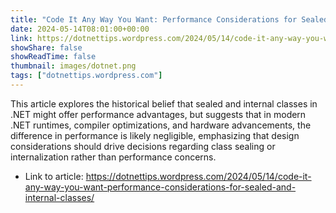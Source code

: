 ```yaml
---
title: "Code It Any Way You Want: Performance Considerations for Sealed and Internal Classes"
date: 2024-05-14T08:01:00+00:00
link: https://dotnettips.wordpress.com/2024/05/14/code-it-any-way-you-want-performance-considerations-for-sealed-and-internal-classes/
showShare: false
showReadTime: false
thumbnail: images/dotnet.png
tags: ["dotnettips.wordpress.com"]
---
```

This article explores the historical belief that sealed and internal classes in .NET might offer performance advantages, but suggests that in modern .NET runtimes, compiler optimizations, and hardware advancements, the difference in performance is likely negligible, emphasizing that design considerations should drive decisions regarding class sealing or internalization rather than performance concerns.

- Link to article: https://dotnettips.wordpress.com/2024/05/14/code-it-any-way-you-want-performance-considerations-for-sealed-and-internal-classes/
